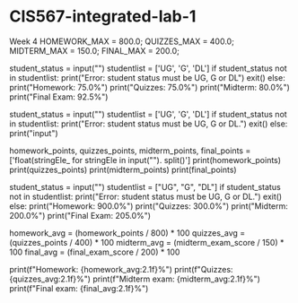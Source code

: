 # CIS567-integrated-lab-1
Week 4
HOMEWORK_MAX = 800.0;
QUIZZES_MAX = 400.0;
MIDTERM_MAX = 150.0;
FINAL_MAX = 200.0;

student_status = input("")
studentlist = ['UG', 'G', 'DL']
if student_status not in studentlist:
    print("Error: student status must be UG, G or DL")
    exit()
else:
    print("Homework: 75.0%")
    print("Quizzes: 75.0%")
    print("Midterm: 80.0%")
    print("Final Exam: 92.5%")
    
student_status = input("")
studentlist = ['UG', 'G', 'DL']
if student_status not in studentlist:
    print("Error: student status must be UG, G or DL.")
    exit()
else:
    print("input")
    
homework_points, quizzes_points, midterm_points, final_points = ['float(stringEle_ for stringEle in input(""). split()']
print(homework_points)
print(quizzes_points)
print(midterm_points)
print(final_points)

student_status = input("")
studentlist = ["UG", "G", "DL"]
if student_status not in studentlist:
    print("Error: student status must be UG, G or DL.")
    exit()
else:
    print("Homework: 900.0%")
    print("Quizzes: 300.0%")
    print("Midterm: 200.0%")
    print("Final Exam: 205.0%")
    
homework_avg = (homework_points / 800) * 100
quizzes_avg = (quizzes_points / 400) * 100
midterm_avg = (midterm_exam_score / 150) * 100
final_avg = (final_exam_score / 200) * 100

print(f"Homework: {homework_avg:2.1f}%")
print(f"Quizzes: {quizzes_avg:2.1f}%")
print(f"Midterm exam: {midterm_avg:2.1f}%")
print(f"Final exam: {final_avg:2.1f}%")


